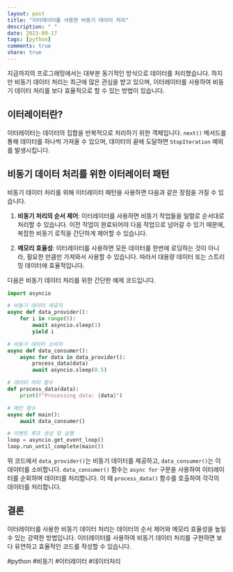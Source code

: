 ```yaml
---
layout: post
title: "이터레이터를 사용한 비동기 데이터 처리"
description: " "
date: 2023-09-17
tags: [python]
comments: true
share: true
---
```


지금까지의 프로그래밍에서는 대부분 동기적인 방식으로 데이터를 처리했습니다. 하지만 비동기 데이터 처리는 최근에 많은 관심을 받고 있으며, 이터레이터를 사용하여 비동기 데이터 처리를 보다 효율적으로 할 수 있는 방법이 있습니다.

## 이터레이터란?

이터레이터는 데이터의 집합을 반복적으로 처리하기 위한 객체입니다. `next()` 메서드를 통해 데이터를 하나씩 가져올 수 있으며, 데이터의 끝에 도달하면 `StopIteration` 예외를 발생시킵니다.

## 비동기 데이터 처리를 위한 이터레이터 패턴

비동기 데이터 처리를 위해 이터레이터 패턴을 사용하면 다음과 같은 장점을 가질 수 있습니다.

1. **비동기 처리의 순서 제어**: 이터레이터를 사용하면 비동기 작업들을 일렬로 순서대로 처리할 수 있습니다. 이전 작업이 완료되어야 다음 작업으로 넘어갈 수 있기 때문에, 복잡한 비동기 로직을 간단하게 제어할 수 있습니다.

2. **메모리 효율성**: 이터레이터를 사용하면 모든 데이터를 한번에 로딩하는 것이 아니라, 필요한 만큼만 가져와서 사용할 수 있습니다. 따라서 대용량 데이터 또는 스트리밍 데이터에 효율적입니다.

다음은 비동기 데이터 처리를 위한 간단한 예제 코드입니다.

```python
import asyncio

# 비동기 데이터 제공자
async def data_provider():
    for i in range(5):
        await asyncio.sleep(1)
        yield i

# 비동기 데이터 소비자
async def data_consumer():
    async for data in data_provider():
        process_data(data)
        await asyncio.sleep(0.5)

# 데이터 처리 함수
def process_data(data):
    print(f"Processing data: {data}")

# 메인 함수
async def main():
    await data_consumer()

# 이벤트 루프 생성 및 실행
loop = asyncio.get_event_loop()
loop.run_until_complete(main())
```

위 코드에서 `data_provider()`는 비동기 데이터를 제공하고, `data_consumer()`는 이 데이터를 소비합니다. `data_consumer()` 함수는 `async for` 구문을 사용하여 이터레이터를 순회하며 데이터를 처리합니다. 이 때 `process_data()` 함수를 호출하여 각각의 데이터를 처리합니다.

## 결론

이터레이터를 사용한 비동기 데이터 처리는 데이터의 순서 제어와 메모리 효율성을 높일 수 있는 강력한 방법입니다. 이터레이터를 사용하여 비동기 데이터 처리를 구현하면 보다 유연하고 효율적인 코드를 작성할 수 있습니다.

#python #비동기 #이터레이터 #데이터처리